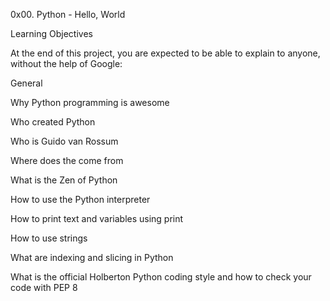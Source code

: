 0x00. Python - Hello, World

Learning Objectives

At the end of this project, you are expected to be able to explain to anyone, without the help of Google:


General

Why Python programming is awesome

Who created Python

Who is Guido van Rossum

Where does the  come from

What is the Zen of Python

How to use the Python interpreter

How to print text and variables using print

How to use strings

What are indexing and slicing in Python

What is the official Holberton Python coding style and how to check your code with PEP 8